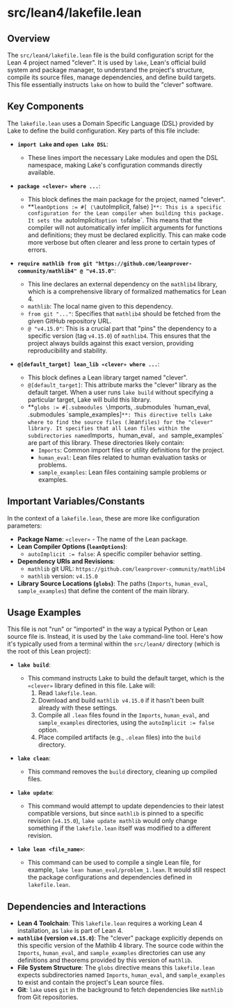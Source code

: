 # src/lean4/lakefile.lean

## Overview
The `src/lean4/lakefile.lean` file is the build configuration script for the Lean 4 project named "clever". It is used by `lake`, Lean's official build system and package manager, to understand the project's structure, compile its source files, manage dependencies, and define build targets. This file essentially instructs `lake` on how to build the "clever" software.

## Key Components
The `lakefile.lean` uses a Domain Specific Language (DSL) provided by Lake to define the build configuration. Key parts of this file include:

- **`import Lake` and `open Lake DSL`**:
    - These lines import the necessary Lake modules and open the DSL namespace, making Lake's configuration commands directly available.

- **`package «clever» where ...`**:
    - This block defines the main package for the project, named "clever".
    - **`leanOptions := #[ ⟨\`autoImplicit, false⟩ ]`**: This is a specific configuration for the Lean compiler when building this package. It sets the `autoImplicit` option to `false`. This means that the compiler will not automatically infer implicit arguments for functions and definitions; they must be declared explicitly. This can make code more verbose but often clearer and less prone to certain types of errors.

- **`require mathlib from git "https://github.com/leanprover-community/mathlib4" @ "v4.15.0"`**:
    - This line declares an external dependency on the `mathlib4` library, which is a comprehensive library of formalized mathematics for Lean 4.
    - `mathlib`: The local name given to this dependency.
    - `from git "..."`: Specifies that `mathlib4` should be fetched from the given GitHub repository URL.
    - `@ "v4.15.0"`: This is a crucial part that "pins" the dependency to a specific version (tag `v4.15.0`) of `mathlib4`. This ensures that the project always builds against this exact version, providing reproducibility and stability.

- **`@[default_target] lean_lib «clever» where ...`**:
    - This block defines a Lean library target named "clever".
    - `@[default_target]`: This attribute marks the "clever" library as the default target. When a user runs `lake build` without specifying a particular target, Lake will build this library.
    - **`globs := #[.submodules \`Imports, .submodules \`human_eval, .submodules \`sample_examples]`**: This directive tells Lake where to find the source files (`.lean` files) for the "clever" library. It specifies that all Lean files within the subdirectories named `Imports`, `human_eval`, and `sample_examples` are part of this library. These directories likely contain:
        - `Imports`: Common import files or utility definitions for the project.
        - `human_eval`: Lean files related to human evaluation tasks or problems.
        - `sample_examples`: Lean files containing sample problems or examples.

## Important Variables/Constants
In the context of a `lakefile.lean`, these are more like configuration parameters:

- **Package Name**: `«clever»` - The name of the Lean package.
- **Lean Compiler Options (`leanOptions`)**:
    - `autoImplicit := false`: A specific compiler behavior setting.
- **Dependency URIs and Revisions**:
    - `mathlib` git URL: `https://github.com/leanprover-community/mathlib4`
    - `mathlib` version: `v4.15.0`
- **Library Source Locations (`globs`)**: The paths (`Imports`, `human_eval`, `sample_examples`) that define the content of the main library.

## Usage Examples
This file is not "run" or "imported" in the way a typical Python or Lean source file is. Instead, it is used by the `lake` command-line tool. Here's how it's typically used from a terminal within the `src/lean4/` directory (which is the root of this Lean project):

- **`lake build`**:
    - This command instructs Lake to build the default target, which is the `«clever»` library defined in this file. Lake will:
        1. Read `lakefile.lean`.
        2. Download and build `mathlib v4.15.0` if it hasn't been built already with these settings.
        3. Compile all `.lean` files found in the `Imports`, `human_eval`, and `sample_examples` directories, using the `autoImplicit := false` option.
        4. Place compiled artifacts (e.g., `.olean` files) into the `build` directory.

- **`lake clean`**:
    - This command removes the `build` directory, cleaning up compiled files.

- **`lake update`**:
    - This command would attempt to update dependencies to their latest compatible versions, but since `mathlib` is pinned to a specific revision (`v4.15.0`), `lake update mathlib` would only change something if the `lakefile.lean` itself was modified to a different revision.

- **`lake lean <file_name>`**:
    - This command can be used to compile a single Lean file, for example, `lake lean human_eval/problem_1.lean`. It would still respect the package configurations and dependencies defined in `lakefile.lean`.

## Dependencies and Interactions
- **Lean 4 Toolchain**: This `lakefile.lean` requires a working Lean 4 installation, as `lake` is part of Lean 4.
- **`mathlib4` (version `v4.15.0`)**: The "clever" package explicitly depends on this specific version of the Mathlib 4 library. The source code within the `Imports`, `human_eval`, and `sample_examples` directories can use any definitions and theorems provided by this version of `mathlib`.
- **File System Structure**: The `globs` directive means this `lakefile.lean` expects subdirectories named `Imports`, `human_eval`, and `sample_examples` to exist and contain the project's Lean source files.
- **Git**: `lake` uses `git` in the background to fetch dependencies like `mathlib` from Git repositories.
